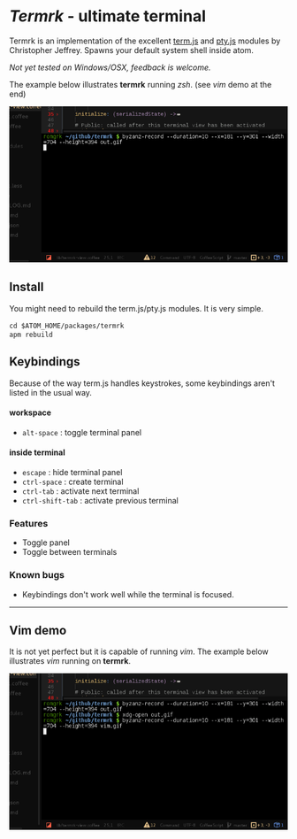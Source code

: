 # *Termrk* - ultimate terminal

Termrk is an implementation of the excellent [term.js][term] and [pty.js][pty] modules by Christopher Jeffrey.
Spawns your default system shell inside atom.

*Not yet tested on Windows/OSX, feedback is welcome.*

The example below illustrates **termrk** running *zsh*. (see *vim* demo at the end)

![Basic demo of termrk][basic]

## Install

You might need to rebuild the term.js/pty.js modules. It is very simple.
```
cd $ATOM_HOME/packages/termrk
apm rebuild
```

## Keybindings

Because of the way term.js handles keystrokes, some keybindings aren't listed in the usual way.

#### workspace
- `alt-space` : toggle terminal panel

#### inside terminal

- `escape` : hide terminal panel
- `ctrl-space` : create terminal
- `ctrl-tab` : activate next terminal
- `ctrl-shift-tab` : activate previous terminal


### Features
- Toggle panel
- Toggle between terminals

### Known bugs
- Keybindings don't work well while the terminal is focused.

___

## Vim demo

It is not yet perfect but it is capable of running *vim*.
The example below illustrates *vim* running on **termrk**.

![Demo of vim][vim]




[term]: https://github.com/chjj/term.js
[pty]:  https://github.com/chjj/pty.js


[basic]: static/out.gif
[vim]:   static/vim.gif
